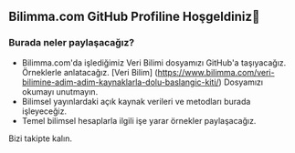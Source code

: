 ## Bilimma.com GitHub Profiline Hoşgeldiniz👋

### Burada neler paylaşacağız? 

- Bilimma.com'da işlediğimiz Veri Bilimi dosyamızı GitHub'a taşıyacağız. Örneklerle anlatacağız. [Veri Bilim] (https://www.bilimma.com/veri-bilimine-adim-adim-kaynaklarla-dolu-baslangic-kiti/) Dosyamızı okumayı unutmayın. 
- Bilimsel yayınlardaki açık kaynak verileri ve metodları burada işleyeceğiz.
- Temel bilimsel hesaplarla ilgili işe yarar örnekler paylaşacağız.

Bizi takipte kalın. 
